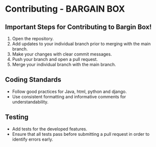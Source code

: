 # Contributing - BARGAIN BOX

## Important Steps for Contributing to Bargin Box!
1. Open the repository.
2. Add updates to your individual branch prior to merging with the main branch. 
3. Make your changes with clear commit messages.
4. Push your branch and open a pull request.
5. Merge your individual branch with the main branch. 

## Coding Standards
- Follow good practices for Java, html, python and django.
- Use consistent formatting and informative comments for understandability.

## Testing
- Add tests for the developed features.
- Ensure that all tests pass before submitting a pull request in order to identify errors early.
